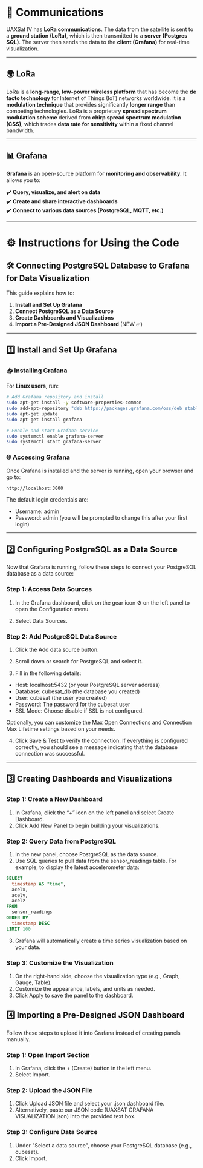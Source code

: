 # 📡 Communications  

UAXSat IV has **LoRa communications**. The data from the satellite is sent to a **ground station (LoRa)**, which is then transmitted to a **server (Postgres SQL)**. The server then sends the data to the **client (Grafana)** for real-time visualization.  

---

## 🌍 LoRa  

LoRa is a **long-range, low-power wireless platform** that has become the **de facto technology** for Internet of Things (IoT) networks worldwide. It is a **modulation technique** that provides significantly **longer range** than competing technologies. LoRa is a proprietary **spread spectrum modulation scheme** derived from **chirp spread spectrum modulation (CSS)**, which trades **data rate for sensitivity** within a fixed channel bandwidth.  

---

## 📊 Grafana  

**Grafana** is an open-source platform for **monitoring and observability**. It allows you to:  

✔️ **Query, visualize, and alert on data**  
✔️ **Create and share interactive dashboards**  
✔️ **Connect to various data sources (PostgreSQL, MQTT, etc.)**  

---

# ⚙️ Instructions for Using the Code  

## 🛠️ Connecting PostgreSQL Database to Grafana for Data Visualization  

This guide explains how to:  

1. **Install and Set Up Grafana**  
2. **Connect PostgreSQL as a Data Source**  
3. **Create Dashboards and Visualizations**  
4. **Import a Pre-Designed JSON Dashboard** (NEW ✅)  

---

## 1️⃣ Install and Set Up Grafana  

### 📥 Installing Grafana  

For **Linux users**, run:  

```bash
# Add Grafana repository and install
sudo apt-get install -y software-properties-common  
sudo add-apt-repository "deb https://packages.grafana.com/oss/deb stable main"  
sudo apt-get update  
sudo apt-get install grafana  

# Enable and start Grafana service
sudo systemctl enable grafana-server  
sudo systemctl start grafana-server  

```

### 🌐 Accessing Grafana
Once Grafana is installed and the server is running, open your browser and go to:

```internet
http://localhost:3000
```
The default login credentials are:
- Username: admin
- Password: admin (you will be prompted to change this after your first login)

---

## 2️⃣ Configuring PostgreSQL as a Data Source

Now that Grafana is running, follow these steps to connect your PostgreSQL database as a data source:

### Step 1: Access Data Sources

1. In the Grafana dashboard, click on the gear icon ⚙️ on the left panel to open the Configuration menu.

2. Select Data Sources.

### Step 2: Add PostgreSQL Data Source

1. Click the Add data source button.

2. Scroll down or search for PostgreSQL and select it.

3. Fill in the following details:

- Host: localhost:5432 (or your PostgreSQL server address)
- Database: cubesat_db (the database you created)
- User: cubesat (the user you created)
- Password: The password for the cubesat user
- SSL Mode: Choose disable if SSL is not configured.

Optionally, you can customize the Max Open Connections and Connection Max Lifetime settings based on your needs.

4. Click Save & Test to verify the connection. If everything is configured correctly, you should see a message indicating that the database connection was successful.

---

## 3️⃣ Creating Dashboards and Visualizations

### Step 1: Create a New Dashboard

1. In Grafana, click the “+” icon on the left panel and select Create Dashboard.
2. Click Add New Panel to begin building your visualizations.

### Step 2: Query Data from PostgreSQL
1. In the new panel, choose PostgreSQL as the data source.
2. Use SQL queries to pull data from the sensor_readings table. For example, to display the latest accelerometer data:
```sql
SELECT
  timestamp AS "time",
  acelx,
  acely,
  acelz
FROM
  sensor_readings
ORDER BY
  timestamp DESC
LIMIT 100
```

3. Grafana will automatically create a time series visualization based on your data.

### Step 3: Customize the Visualization
1. On the right-hand side, choose the visualization type (e.g., Graph, Gauge, Table).
2. Customize the appearance, labels, and units as needed.
3. Click Apply to save the panel to the dashboard.

## 4️⃣ Importing a Pre-Designed JSON Dashboard
Follow these steps to upload it into Grafana instead of creating panels manually.

### Step 1: Open Import Section
1. In Grafana, click the + (Create) button in the left menu.
2. Select Import.
### Step 2: Upload the JSON File
1. Click Upload JSON file and select your .json dashboard file.
2. Alternatively, paste our JSON code (UAXSAT GRAFANA VISUALIZATION.json) into the provided text box.
### Step 3: Configure Data Source
1. Under "Select a data source", choose your PostgreSQL database (e.g., cubesat).
2. Click Import.
